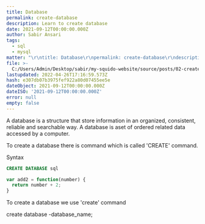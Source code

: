 ```yaml
---
title: Database
permalink: create-database
description: Learn to create database
date: 2021-09-12T00:00:00.000Z
author: Sabir Ansari
tags:
  - sql
  - mysql
matter: "\r\ntitle: Database\r\npermalink: create-database\r\ndescription: Learn to create database\r\ndate: '2021-09-12'\r\nauthor: Sabir Ansari\r\ntags:\r\n    - sql\r\n    - mysql\r\n"
file: >-
  C:/Users/Admin/Desktop/sabir/my-squido-website/source/posts/02-create-database.markdown
lastupdated: 2022-04-26T17:16:59.573Z
hash: e307db07b3975fef922a80d07455ee5e
dateObject: 2021-09-12T00:00:00.000Z
dateISO: '2021-09-12T00:00:00.000Z'
error: null
empty: false
---
```


A database is a structure that store information in an organized, consistent, reliable and searchable way. A database is aset of ordered related data accessed by a computer.

To create a database there is command which is called 'CREATE' command.

Syntax 

```sql
CREATE DATABASE sql
```

```js
var add2 = function(number) {
  return number + 2;
}
```

To create a database we use 'create' command

create database -database_name;
